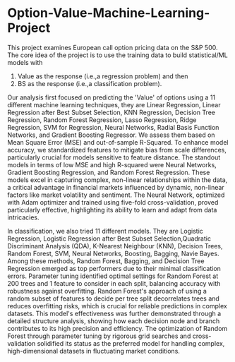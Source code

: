 # Option-Value-Machine-Learning-Project

This project examines European call option pricing data on the S&P 500. The core idea of the project is to use the training data to build statistical/ML models with 
1) Value as the response (i.e.,a regression problem) and then
2) BS as the response (i.e.,a classification problem).

Our analysis first focused on predicting the 'Value' of options using a 11 different machine learning techniques, they are Linear Regression, Linear Regression after Best Subset Selection, KNN Regression, Decision Tree Regression, Random Forest Regression, Lasso Regression, Ridge Regression, SVM for Regression, Neural Networks, Radial Basis Function Networks, and Gradient Boosting Regressor. We assess them based on Mean Square Error (MSE) and out-of-sample R-Squared. To enhance model accuracy, we standardized features to mitigate bias from scale differences, particularly crucial for models sensitive to feature distance. The standout models in terms of low MSE and high R-squared were Neural Networks, Gradient Boosting Regression, and Random Forest Regression. These models excel in capturing complex, non-linear relationships within the data, a critical advantage in financial markets influenced by dynamic, non-linear factors like market volatility and sentiment. The Neural Network, optimized with Adam optimizer and trained using five-fold cross-validation, proved particularly effective, highlighting its ability to learn and adapt from data intricacies.

In classification, we also tried 11 different models. They are Logistic Regression, Logistic Regression after Best Subset Selection,Quadratic Discriminant Analysis (QDA), K-Nearest Neighbour (KNN), Decision Trees, Random Forest, SVM, Neural Networks, Boosting, Bagging, Navie Bayes. Among these methods, Random Forest, Bagging, and Decision Tree Regression emerged as top performers due to their minimal classification errors. Parameter tuning identified optimal settings for Random Forest at 200 trees and 1 feature to consider in each split, balancing accuracy with robustness against overfitting. Random Forest's approach of using a random subset of features to decide per tree split decorrelates trees and reduces overfitting risks, which is crucial for reliable predictions in complex datasets. This model's effectiveness was further demonstrated through a detailed structure analysis, showing how each decision node and branch contributes to its high precision and efficiency. The optimization of Random Forest through parameter tuning by rigorous grid searches and cross-validation solidified its status as the preferred model for handling complex, high-dimensional datasets in fluctuating market conditions.
